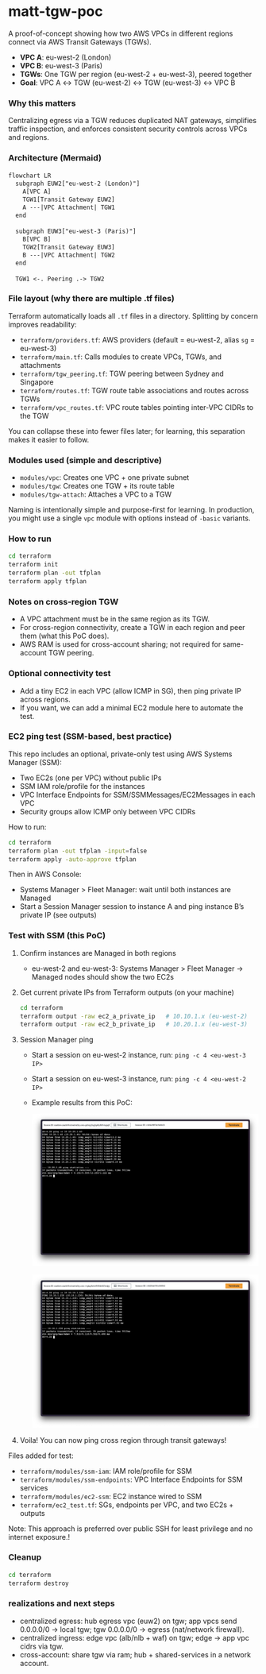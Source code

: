 # matt-tgw-poc

A proof-of-concept showing how two AWS VPCs in different regions connect via AWS Transit Gateways (TGWs).

- **VPC A**: eu-west-2 (London)
- **VPC B**: eu-west-3 (Paris)
- **TGWs**: One TGW per region (eu-west-2 + eu-west-3), peered together
- **Goal**: VPC A ↔ TGW (eu-west-2) ↔ TGW (eu-west-3) ↔ VPC B

### Why this matters
Centralizing egress via a TGW reduces duplicated NAT gateways, simplifies traffic inspection, and enforces consistent security controls across VPCs and regions.

### Architecture (Mermaid)
```mermaid
flowchart LR
  subgraph EUW2["eu-west-2 (London)"]
    A[VPC A]
    TGW1[Transit Gateway EUW2]
    A ---|VPC Attachment| TGW1
  end

  subgraph EUW3["eu-west-3 (Paris)"]
    B[VPC B]
    TGW2[Transit Gateway EUW3]
    B ---|VPC Attachment| TGW2
  end

  TGW1 <-. Peering .-> TGW2
```

### File layout (why there are multiple .tf files)
Terraform automatically loads all `.tf` files in a directory. Splitting by concern improves readability:
- `terraform/providers.tf`: AWS providers (default = eu-west-2, alias `sg` = eu-west-3)
- `terraform/main.tf`: Calls modules to create VPCs, TGWs, and attachments
- `terraform/tgw_peering.tf`: TGW peering between Sydney and Singapore
- `terraform/routes.tf`: TGW route table associations and routes across TGWs
- `terraform/vpc_routes.tf`: VPC route tables pointing inter-VPC CIDRs to the TGW

You can collapse these into fewer files later; for learning, this separation makes it easier to follow.

### Modules used (simple and descriptive)
- `modules/vpc`: Creates one VPC + one private subnet
- `modules/tgw`: Creates one TGW + its route table
- `modules/tgw-attach`: Attaches a VPC to a TGW

Naming is intentionally simple and purpose-first for learning. In production, you might use a single `vpc` module with options instead of `-basic` variants.

### How to run
```bash
cd terraform
terraform init
terraform plan -out tfplan
terraform apply tfplan
```

### Notes on cross-region TGW
- A VPC attachment must be in the same region as its TGW.
- For cross-region connectivity, create a TGW in each region and peer them (what this PoC does).
- AWS RAM is used for cross-account sharing; not required for same-account TGW peering.

### Optional connectivity test
- Add a tiny EC2 in each VPC (allow ICMP in SG), then ping private IP across regions.
- If you want, we can add a minimal EC2 module here to automate the test.

### EC2 ping test (SSM-based, best practice)
This repo includes an optional, private-only test using AWS Systems Manager (SSM):
- Two EC2s (one per VPC) without public IPs
- SSM IAM role/profile for the instances
- VPC Interface Endpoints for SSM/SSMMessages/EC2Messages in each VPC
- Security groups allow ICMP only between VPC CIDRs

How to run:
```bash
cd terraform
terraform plan -out tfplan -input=false
terraform apply -auto-approve tfplan
```
Then in AWS Console:
- Systems Manager > Fleet Manager: wait until both instances are Managed
- Start a Session Manager session to instance A and ping instance B’s private IP (see outputs)

### Test with SSM (this PoC)
1) Confirm instances are Managed in both regions
   - eu-west-2 and eu-west-3: Systems Manager > Fleet Manager → Managed nodes should show the two EC2s
2) Get current private IPs from Terraform outputs (on your machine)
   ```bash
   cd terraform
   terraform output -raw ec2_a_private_ip   # 10.10.1.x (eu-west-2)
   terraform output -raw ec2_b_private_ip   # 10.20.1.x (eu-west-3)
   ```
3) Session Manager ping
   - Start a session on eu-west-2 instance, run: `ping -c 4 <eu-west-3 IP>`
   - Start a session on eu-west-3 instance, run: `ping -c 4 <eu-west-2 IP>`
   - Example results from this PoC:
     
     ![London → Paris ping (eu-west-2 → eu-west-3)](docs/london-to-paris.png)
     
     ![Paris → London ping (eu-west-3 → eu-west-2)](docs/paris-to-london.png)
     
4) Voila! You can now ping cross region through transit gateways! 

Files added for test:
- `terraform/modules/ssm-iam`: IAM role/profile for SSM
- `terraform/modules/ssm-endpoints`: VPC Interface Endpoints for SSM services
- `terraform/modules/ec2-ssm`: EC2 instance wired to SSM
- `terraform/ec2_test.tf`: SGs, endpoints per VPC, and two EC2s + outputs

Note: This approach is preferred over public SSH for least privilege and no internet exposure.!


### Cleanup
```bash
cd terraform
terraform destroy
```

### realizations and next steps
- centralized egress: hub egress vpc (euw2) on tgw; app vpcs send 0.0.0.0/0 → local tgw; tgw 0.0.0.0/0 → egress (nat/network firewall).
- centralized ingress: edge vpc (alb/nlb + waf) on tgw; edge → app vpc cidrs via tgw.
- cross-account: share tgw via ram; hub + shared-services in a network account.


